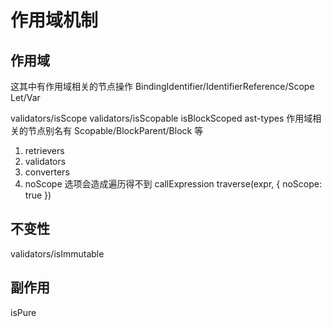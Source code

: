# 作用域机制

## 作用域

这其中有作用域相关的节点操作 BindingIdentifier/IdentifierReference/Scope Let/Var

validators/isScope
validators/isScopable
isBlockScoped
ast-types 作用域相关的节点别名有 Scopable/BlockParent/Block 等

1. retrievers
1. validators
1. converters
1. noScope 选项会造成遍历得不到 callExpression traverse(expr, { noScope: true })

## 不变性

validators/isImmutable

## 副作用

isPure
